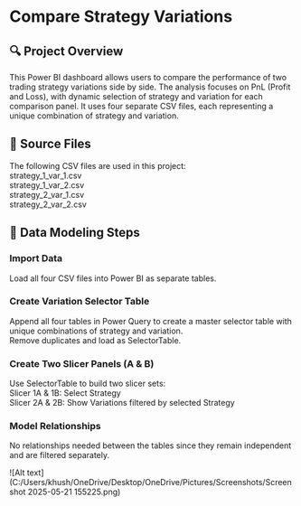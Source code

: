 # Compare Strategy Variations

## 🔍 Project Overview  
This Power BI dashboard allows users to compare the performance of two trading strategy variations side by side. The analysis focuses on PnL (Profit and Loss), with dynamic selection of strategy and variation for each comparison panel. It uses four separate CSV files, each representing a unique combination of strategy and variation.  

## 📁 Source Files  
The following CSV files are used in this project:  
strategy_1_var_1.csv  
strategy_1_var_2.csv  
strategy_2_var_1.csv  
strategy_2_var_2.csv  

## 🧩 Data Modeling Steps  
### Import Data  
Load all four CSV files into Power BI as separate tables.  

### Create Variation Selector Table  
Append all four tables in Power Query to create a master selector table with unique combinations of strategy and variation.  
Remove duplicates and load as SelectorTable.  

### Create Two Slicer Panels (A & B)  
Use SelectorTable to build two slicer sets:  
Slicer 1A & 1B: Select Strategy  
Slicer 2A & 2B: Show Variations filtered by selected Strategy  

### Model Relationships  
No relationships needed between the tables since they remain independent and are filtered separately.

![Alt text](C:/Users/khush/OneDrive/Desktop/OneDrive/Pictures/Screenshots/Screenshot 2025-05-21 155225.png)
